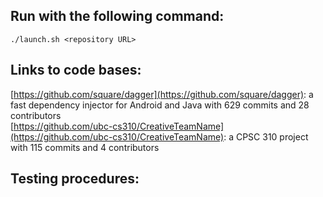 ## Run with the following command:
```
./launch.sh <repository URL>
```  

## Links to code bases:
[https://github.com/square/dagger](https://github.com/square/dagger): a fast dependency injector for Android and Java with 629 commits and 28 contributors  
[https://github.com/ubc-cs310/CreativeTeamName](https://github.com/ubc-cs310/CreativeTeamName): a CPSC 310 project with 115 commits and 4 contributors  

## Testing procedures:

